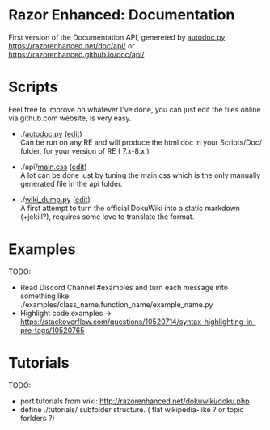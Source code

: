 # Razor Enhanced: Documentation     

First version of the Documentation API, genereted by [autodoc.py](./autodoc.py)    
https://razorenhanced.net/doc/api/ or     
https://razorenhanced.github.io/doc/api/     

# Scripts
Feel free to improve on whatever I've done, you can just edit the files online via github.com website, is very easy.

- ./[autodoc.py](./autodoc.py) ([edit]( https://github.com/RazorEnhanced/razorenhanced.github.io/edit/main/doc/autodoc.py))     
Can be run on any RE and will produce the html doc in your Scripts/Doc/ folder, for your version of RE ( 7.x-8.x )      

- ./api/[main.css](./api/main.css) ([edit](https://github.com/RazorEnhanced/razorenhanced.github.io/edit/main/doc/autodoc.py))     
A lot can be done just by tuning the main.css which is the only manually generated file in the api folder.     

- ./[wiki_dump.py](./wiki_dump.py) ([edit]( https://github.com/RazorEnhanced/razorenhanced.github.io/edit/main/doc/wiki_dump.py))     
A first attempt to turn the official DokuWiki into a static markdown (+jekill?), requires some love to translate the format.

# Examples

TODO: 
- Read Discord Channel #examples and turn each message into something like: ./examples/class_name.function_name/example_name.py     
- Highlight code examples -> https://stackoverflow.com/questions/10520714/syntax-highlighting-in-pre-tags/10520765     

# Tutorials

TODO:
- port tutorials from wiki: http://razorenhanced.net/dokuwiki/doku.php     
- define ./tutorials/ subfolder structure. ( flat wikipedia-like ? or topic forlders ?)     
